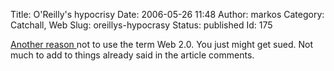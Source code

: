 Title: O'Reilly's hypocrisy
Date: 2006-05-26 11:48
Author: markos
Category: Catchall, Web
Slug: oreillys-hypocrasy
Status: published
Id: 175

<html>
 <body>
  <div>
   <p>
    <a href="http://radar.oreilly.com/archives/2006/05/controversy_about_our_web_20_s.html">
     Another reason
    </a>
    not to use the term Web 2.0. You just might get sued. Not much to add to things already said in the article comments.
   </p>
  </div>
 </body>
</html>